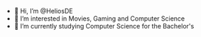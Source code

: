 - 👋 Hi, I’m @HeliosDE
- 👀 I’m interested in Movies, Gaming and Computer Science
- 🌱 I’m currently studying Computer Science for the Bachelor's

<!---
HeliosDE/HeliosDE is a ✨ special ✨ repository because its `README.md` (this file) appears on your GitHub profile.
You can click the Preview link to take a look at your changes.
--->
